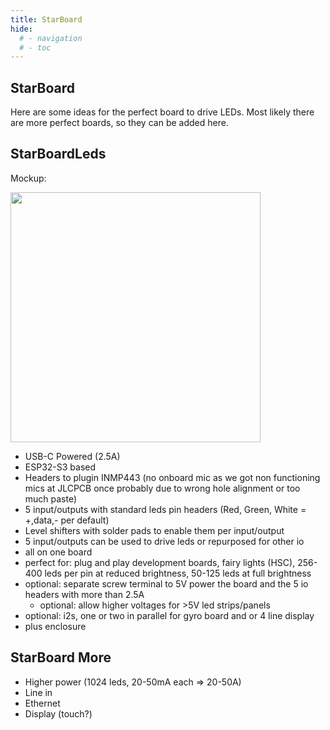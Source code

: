 ```yaml
---
title: StarBoard
hide:
  # - navigation
  # - toc
---
```


## StarBoard

Here are some ideas for the perfect board to drive LEDs. 
Most likely there are more perfect boards, so they can be added here.

## StarBoardLeds

Mockup:

<img width="400" src="https://github.com/ewowi/StarDocs/assets/138451817/2990689a-cf37-4da7-9a60-4973d16ef74f">

* USB-C Powered (2.5A)
* ESP32-S3 based
* Headers to plugin INMP443 (no onboard mic as we got non functioning mics at  JLCPCB once probably due to wrong hole alignment or too much paste)
* 5 input/outputs with standard leds pin headers (Red, Green, White = +,data,- per default)
* Level shifters with solder pads to enable them per input/output
* 5 input/outputs can be used to drive leds or repurposed for other io
* all on one board
* perfect for: plug and play development boards, fairy lights (HSC), 256-400 leds per pin at reduced brightness, 50-125 leds at full brightness
* optional: separate screw terminal to 5V power the board and the 5 io headers with more than 2.5A
    * optional: allow higher voltages for >5V led strips/panels
* optional: i2s, one or two in parallel for gyro board and or 4 line display
* plus enclosure

## StarBoard More

* Higher power (1024 leds, 20-50mA each => 20-50A)
* Line in
* Ethernet
* Display (touch?)
